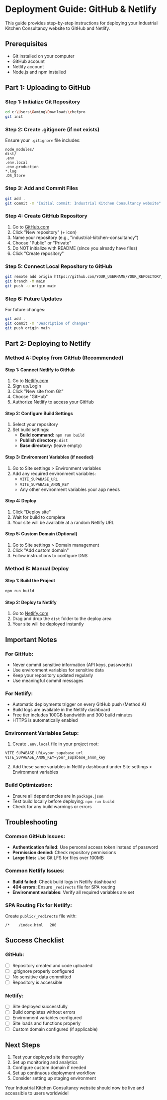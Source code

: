 # Deployment Guide: GitHub & Netlify

This guide provides step-by-step instructions for deploying your Industrial Kitchen Consultancy website to GitHub and Netlify.

## Prerequisites

- Git installed on your computer
- GitHub account
- Netlify account
- Node.js and npm installed

## Part 1: Uploading to GitHub

### Step 1: Initialize Git Repository
```bash
cd c:\Users\Gaming\Downloads\chefpro
git init
```

### Step 2: Create .gitignore (if not exists)
Ensure your `.gitignore` file includes:
```
node_modules/
dist/
.env
.env.local
.env.production
*.log
.DS_Store
```

### Step 3: Add and Commit Files
```bash
git add .
git commit -m "Initial commit: Industrial Kitchen Consultancy website"
```

### Step 4: Create GitHub Repository
1. Go to [GitHub.com](https://github.com)
2. Click "New repository" (+ icon)
3. Name your repository (e.g., "industrial-kitchen-consultancy")
4. Choose "Public" or "Private"
5. Do NOT initialize with README (since you already have files)
6. Click "Create repository"

### Step 5: Connect Local Repository to GitHub
```bash
git remote add origin https://github.com/YOUR_USERNAME/YOUR_REPOSITORY_NAME.git
git branch -M main
git push -u origin main
```

### Step 6: Future Updates
For future changes:
```bash
git add .
git commit -m "Description of changes"
git push origin main
```

## Part 2: Deploying to Netlify

### Method A: Deploy from GitHub (Recommended)

#### Step 1: Connect Netlify to GitHub
1. Go to [Netlify.com](https://netlify.com)
2. Sign up/Login
3. Click "New site from Git"
4. Choose "GitHub"
5. Authorize Netlify to access your GitHub

#### Step 2: Configure Build Settings
1. Select your repository
2. Set build settings:
   - **Build command:** `npm run build`
   - **Publish directory:** `dist`
   - **Base directory:** (leave empty)

#### Step 3: Environment Variables (if needed)
1. Go to Site settings > Environment variables
2. Add any required environment variables:
   - `VITE_SUPABASE_URL`
   - `VITE_SUPABASE_ANON_KEY`
   - Any other environment variables your app needs

#### Step 4: Deploy
1. Click "Deploy site"
2. Wait for build to complete
3. Your site will be available at a random Netlify URL

#### Step 5: Custom Domain (Optional)
1. Go to Site settings > Domain management
2. Click "Add custom domain"
3. Follow instructions to configure DNS

### Method B: Manual Deploy

#### Step 1: Build the Project
```bash
npm run build
```

#### Step 2: Deploy to Netlify
1. Go to [Netlify.com](https://netlify.com)
2. Drag and drop the `dist` folder to the deploy area
3. Your site will be deployed instantly

## Important Notes

### For GitHub:
- Never commit sensitive information (API keys, passwords)
- Use environment variables for sensitive data
- Keep your repository updated regularly
- Use meaningful commit messages

### For Netlify:
- Automatic deployments trigger on every GitHub push (Method A)
- Build logs are available in the Netlify dashboard
- Free tier includes 100GB bandwidth and 300 build minutes
- HTTPS is automatically enabled

### Environment Variables Setup:
1. Create `.env.local` file in your project root:
```
VITE_SUPABASE_URL=your_supabase_url
VITE_SUPABASE_ANON_KEY=your_supabase_anon_key
```

2. Add these same variables in Netlify dashboard under Site settings > Environment variables

### Build Optimization:
- Ensure all dependencies are in `package.json`
- Test build locally before deploying: `npm run build`
- Check for any build warnings or errors

## Troubleshooting

### Common GitHub Issues:
- **Authentication failed:** Use personal access token instead of password
- **Permission denied:** Check repository permissions
- **Large files:** Use Git LFS for files over 100MB

### Common Netlify Issues:
- **Build failed:** Check build logs in Netlify dashboard
- **404 errors:** Ensure `_redirects` file for SPA routing
- **Environment variables:** Verify all required variables are set

### SPA Routing Fix for Netlify:
Create `public/_redirects` file with:
```
/*    /index.html   200
```

## Success Checklist

### GitHub:
- [ ] Repository created and code uploaded
- [ ] .gitignore properly configured
- [ ] No sensitive data committed
- [ ] Repository is accessible

### Netlify:
- [ ] Site deployed successfully
- [ ] Build completes without errors
- [ ] Environment variables configured
- [ ] Site loads and functions properly
- [ ] Custom domain configured (if applicable)

## Next Steps

1. Test your deployed site thoroughly
2. Set up monitoring and analytics
3. Configure custom domain if needed
4. Set up continuous deployment workflow
5. Consider setting up staging environment

Your Industrial Kitchen Consultancy website should now be live and accessible to users worldwide!